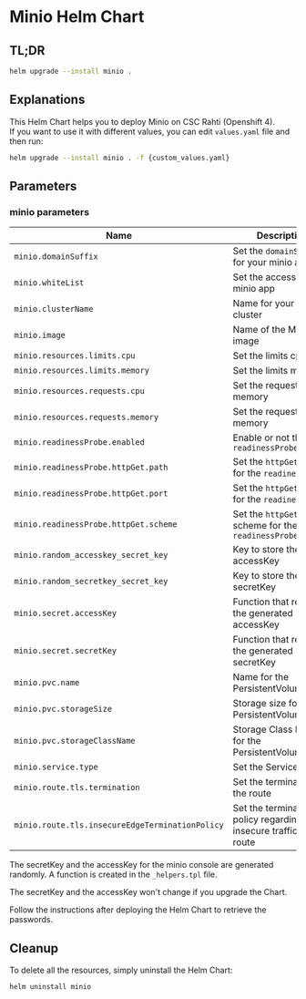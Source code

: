 # Minio Helm Chart
## TL;DR
```sh
helm upgrade --install minio .
```

## Explanations
This Helm Chart helps you to deploy Minio on CSC Rahti (Openshift 4).  
If you want to use it with different values, you can edit `values.yaml` file and then run:  
```sh
helm upgrade --install minio . -f {custom_values.yaml}
```

## Parameters
### minio parameters

| Name                                            | Description                                                          | Value                                                   |
| ----------------------------------------------- | -------------------------------------------------------------------- | --------------------------------------------------------|
| `minio.domainSuffix`                            | Set the `domainSuffix` for your minio app                            | `2.rahtiapp.fi`                                         |
| `minio.whiteList`                               | Set the access of your minio app                                     | `0.0.0.0/0`                                             |
| `minio.clusterName`                             | Name for your minio cluster                                          | `my-minio-cluster`                                      |
| `minio.image`                                   | Name of the Minio image                                              | `minio/minio:RELEASE.2023-12-14T18-51-57Z`              |
| `minio.resources.limits.cpu`                    | Set the limits cpu                                                   | `500m`                                                  |
| `minio.resources.limits.memory`                 | Set the limits memory                                                | `512Mi`                                                 |
| `minio.resources.requests.cpu`                  | Set the requests memory                                              | `200m`                                                  |
| `minio.resources.requests.memory`               | Set the requests memory                                              | `256Mi`                                                 |
| `minio.readinessProbe.enabled`                  | Enable or not the `readinessProbe`                                   | `true`                                                  |
| `minio.readinessProbe.httpGet.path`             | Set the `httpGet` path for the `readinessProbe`                      | `/minio/health/ready`                                   |
| `minio.readinessProbe.httpGet.port`             | Set the `httpGet` port for the `readinessProbe`                      | `9000`                                                  |
| `minio.readinessProbe.httpGet.scheme`           | Set the `httpGet` scheme for the `readinessProbe`                    | `HTTP`                                                  |
| `minio.random_accesskey_secret_key`             | Key to store the accessKey                                           | `accessKey`                                             |
| `minio.random_secretkey_secret_key`             | Key to store the secretKey                                           | `secretKey`                                             |
| `minio.secret.accessKey`                        | Function that retrieve the generated accessKey                       | `'{{- include "random_minio_accesskey_reusable" . -}}'` |
| `minio.secret.secretKey`                        | Function that retrieve the generated secretKey                       | `'{{- include "random_minio_secretkey_reusable" . -}}'` |
| `minio.pvc.name`                                | Name for the PersistentVolumeClaim                                   | `minio-pvc`                                             |
| `minio.pvc.storageSize`                         | Storage size for the PersistentVolumeClaim                           | `5Gi`                                                   |
| `minio.pvc.storageClassName`                    | Storage Class Name for the PersistentVolumeClaim                     | `standard-csi`                                          |
| `minio.service.type`                            | Set the Service type                                                 | `ClusterIP`                                             |
| `minio.route.tls.termination`                   | Set the termination for the route                                    | `edge`                                                  |
| `minio.route.tls.insecureEdgeTerminationPolicy` | Set the termination policy regarding insecure traffic for the route  | `Redirect`                                              |

The secretKey and the accessKey for the minio console are generated randomly. A function is created in the `_helpers.tpl` file.

The secretKey and the accessKey won't change if you upgrade the Chart.

Follow the instructions after deploying the Helm Chart to retrieve the passwords.

## Cleanup
To delete all the resources, simply uninstall the Helm Chart:
```sh
helm uninstall minio
```